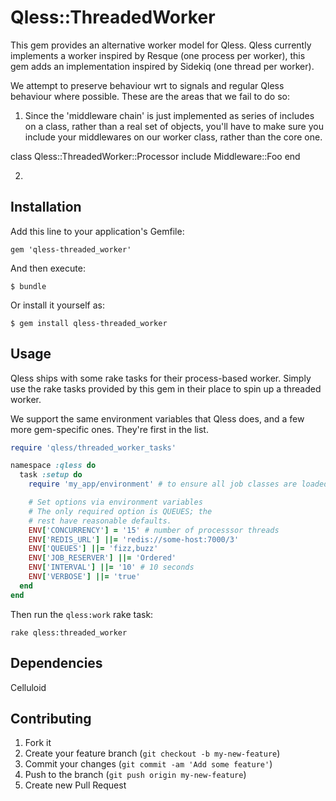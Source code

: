 # Qless::ThreadedWorker

This gem provides an alternative worker model for Qless. Qless currently implements a worker inspired by Resque (one process per worker), this gem adds an implementation inspired by Sidekiq (one thread per worker).

We attempt to preserve behaviour wrt to signals and regular Qless behaviour where possible. These are the areas that we fail to do so:

1. Since the 'middleware chain' is just implemented as series of includes on a class, rather than a real set of objects, you'll have to make sure you include your middlewares on our worker class, rather than the core one.

  class Qless::ThreadedWorker::Processor
    include Middleware::Foo
  end

2. 

## Installation

Add this line to your application's Gemfile:

    gem 'qless-threaded_worker'

And then execute:

    $ bundle

Or install it yourself as:

    $ gem install qless-threaded_worker

## Usage

Qless ships with some rake tasks for their process-based worker. Simply use the rake tasks provided by this gem in their place to spin up a threaded worker.

We support the same environment variables that Qless does, and a few more gem-specific ones. They're first in the list.

``` ruby
require 'qless/threaded_worker_tasks'

namespace :qless do
  task :setup do
    require 'my_app/environment' # to ensure all job classes are loaded

    # Set options via environment variables
    # The only required option is QUEUES; the
    # rest have reasonable defaults.
    ENV['CONCURRENCY'] = '15' # number of processsor threads
    ENV['REDIS_URL'] ||= 'redis://some-host:7000/3'
    ENV['QUEUES'] ||= 'fizz,buzz'
    ENV['JOB_RESERVER'] ||= 'Ordered'
    ENV['INTERVAL'] ||= '10' # 10 seconds
    ENV['VERBOSE'] ||= 'true'
  end
end
```

Then run the `qless:work` rake task:

    rake qless:threaded_worker

## Dependencies

Celluloid

## Contributing

1. Fork it
2. Create your feature branch (`git checkout -b my-new-feature`)
3. Commit your changes (`git commit -am 'Add some feature'`)
4. Push to the branch (`git push origin my-new-feature`)
5. Create new Pull Request
